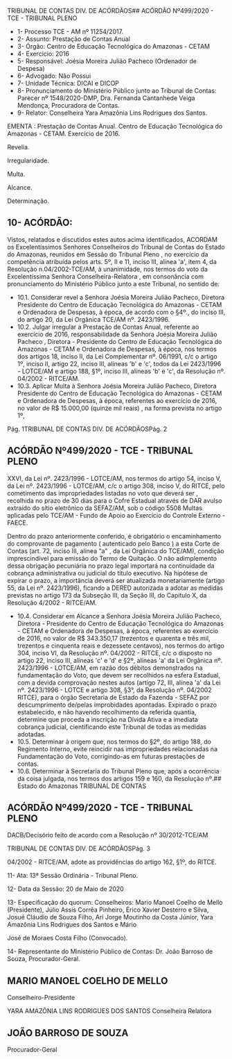 TRIBUNAL DE CONTAS DIV. DE ACÓRDÃOS## ACÓRDÃO Nº499/2020 - TCE - TRIBUNAL PLENO

- 1- Processo TCE - AM nº 11254/2017.
- 2- Assunto: Prestação de Contas Anual
- 3- Órgão: Centro de Educação Tecnológica do Amazonas - CETAM
- 4- Exercício: 2016
- 5- Responsável: Joésia Moreira Julião Pacheco (Ordenador de Despesa)
- 6- Advogado: Não Possui
- 7- Unidade Técnica: DICAI e DICOP
- 8- Pronunciamento  do  Ministério  Público  junto  ao  Tribunal  de  Contas: Parecer  nº 1548/2020-DMP, Dra. Fernanda Cantanhede Veiga Mendonça, Procuradora de Contas.
- 9- Relator: Conselheira Yara Amazônia Lins Rodrigues dos Santos.

EMENTA :  Prestação  de  Contas  Anual.  Centro  de Educação  Tecnológica  do  Amazonas  -  CETAM. Exercício de 2016.

Revelia.

Irregularidade.

Multa.

Alcance.

Determinação.

## 10-  ACÓRDÃO:

Vistos, relatados e discutidos estes autos acima identificados, ACORDAM os Excelentíssimos Senhores Conselheiros do Tribunal de Contas do Estado do Amazonas, reunidos em Sessão do Tribunal Pleno , no exercício da competência atribuída pelos arts. 5º, II e 11, inciso III, alínea 'a', item 4, da Resolução n.04/2002-TCE/AM, à unanimidade, nos termos do voto da Excelentíssima Senhora Conselheira-Relatora ,  em consonância com pronunciamento do Ministério Público junto a este Tribunal, no sentido de:

- 10.1. Considerar revel a Senhora Joésia Moreira Julião Pacheco, Diretora Presidente do Centro de Educação Tecnológica do Amazonas - CETAM e Ordenadora de Despesas, à época, de acordo com o §4º., do inciso III, do artigo 20, da Lei Orgânica TCE/AM nº. 2423/1996.
- 10.2. Julgar irregular a Prestação de Contas Anual, referente ao exercício de 2016, responsabilidade da Senhora Joésia Moreira Julião Pacheco , Diretora - Presidente do Centro de Educação Tecnológica do Amazonas - CETAM e Ordenadora de Despesas, à época, nos termos dos artigos 18, inciso II, da Lei Complementar nº. 06/1991, c/c o artigo 1º, inciso II, artigo 22, inciso III, alíneas 'b' e 'c', todos da Lei 2423/1996 - LOTCE/AM e artigo 188, §1º, inciso III, alíneas 'b' e 'c', da Resolução nº. 04/2002 - RITCE/AM.
- 10.3. Aplicar  Multa à  Senhora Joésia  Moreira  Julião  Pacheco, Diretora  Presidente do Centro de Educação Tecnológica do Amazonas - CETAM e Ordenadora de Despesas, à época, referentes ao exercício de 2016, no valor de R$ 15.000,00 (quinze mil reais) , na forma prevista no artigo 1º,

Pág. 1TRIBUNAL DE CONTAS DIV. DE ACÓRDÃOSPág. 2

## ACÓRDÃO Nº499/2020 - TCE - TRIBUNAL PLENO

XXVI, da Lei nº. 2423/1996 - LOTCE/AM, nos termos do artigo 54, inciso V, da Lei nº. 2423/1996 - LOTCE/AM, c/c o artigo 308, inciso V, do RITCE, pelo cometimento das impropriedades listadas no voto  que deverá ser , recolhida  no  prazo  de  30  dias  para  o  Cofre  Estadual  através  de  DAR avulso  extraído  do  sítio  eletrônico  da  SEFAZ/AM,  sob  o  código  5508  Multas aplicadas pelo TCE/AM - Fundo de Apoio ao Exercício do Controle Externo - FAECE.

Dentro do prazo anteriormente conferido, é obrigatório o encaminhamento do comprovante de pagamento ( autenticado pelo Banco ) a esta Corte de Contas  (art.  72,  inciso  III,  alínea  "a"  ,  da  Lei  Orgânica  do  TCE/AM), condição  imprescindível  para  emissão  do  Termo  de  Quitação.  O  não adimplemento dessa obrigação  pecuniária  no  prazo  legal  importará  na continuidade da cobrança administrativa ou judicial do título executivo. Na hipótese  de  expirar o prazo, a importância  deverá  ser  atualizada monetariamente  (artigo  55,  da  Lei  nº.  2423/1996),  ficando  a  DERED autorizada a adotar as medidas previstas no artigo 173 da Subseção III, da Seção III, do Capítulo X, da Resolução 4/2002 - RITCE/AM.

- 10.4. Considerar em Alcance a Senhora Joésia Moreira Julião Pacheco, Diretora - Presidente do Centro de Educação Tecnológica do Amazonas - CETAM e Ordenadora de Despesas, à época, referentes ao exercício de 2016, no valor de R$ 343.350,17 (trezentos e quarenta e três mil, trezentos e cinquenta reais e dezessete centavos), nos termos do artigo 304, inciso VI, da Resolução nº. 04/2002 - RITCE, c/c o disposto no artigo 22, inciso III, alíneas 'c' e 'd' e §2º, alíneas 'a' da Lei Orgânica nº.  2423/1996  -  LOTCE/AM, em  razão  dos  débitos  demonstrados  na fundamentação do Voto, que devem ser recolhidos na esfera Estadual, com a devida comprovação nestes autos (artigo 72, III, alínea 'a' da Lei nº. 2423/1996 - LOTCE e artigo 308, §3°, da Resolução nº. 04/2002 RITCE), para o órgão Secretaria de Estado da Fazenda - SEFAZ por descumprimento  de/pelas  improbidades  apontadas. Expirado  o  prazo estabelecido, e não havendo recolhimento da referida quantia, determine que proceda a inscrição na Dívida Ativa e a imediata cobrança judicial, cientificando este Tribunal de todas as medidas adotadas.
- 10.5. Determinar à  origem que,  nos  termos  do  §2º,  do  artigo  188,  do Regimento Interno, evite reincidir  nas  impropriedades relacionadas na Fundamentação  do  Voto,  corrigindo-as  em  futuras  prestações  de contas.
- 10.6. Determinar à  Secretaria do Tribunal Pleno que, após a ocorrência da coisa  julgada,  nos  termos  dos  artigos  159  e  160,  da  Resolução  nº.## Estado do Amazonas TRIBUNAL DE CONTAS

## ACÓRDÃO Nº499/2020 - TCE - TRIBUNAL PLENO

DACB/Decisório feito de acordo com a Resolução nº 30/2012-TCE/AM

TRIBUNAL DE CONTAS DIV. DE ACÓRDÃOSPág. 3

04/2002  -  RITCE/AM,  adote  as  providências  do  artigo  162, §1º, do RITCE.

11-  Ata: 13ª Sessão Ordinária - Tribunal Pleno.

12-  Data da Sessão: 20 de Maio de 2020

13-  Especificação do quorum: Conselheiros: Mario Manoel Coelho de Mello (Presidente), Júlio Assis Corrêa Pinheiro, Érico Xavier Desterro e Silva, Josué Cláudio de Souza Filho, Ari Jorge Moutinho da Costa Júnior, Yara Amazônia Lins Rodrigues dos Santos e Mário

José de Moraes Costa Filho (Convocado).

14-  Representante  do  Ministério  Público  de  Contas: Dr. João  Barroso  de  Souza, Procurador-Geral.

## MARIO MANOEL COELHO DE MELLO

Conselheiro-Presidente

YARA AMAZÔNIA LINS RODRIGUES DOS SANTOS Conselheira Relatora

## JOÃO BARROSO DE SOUZA

Procurador-Geral